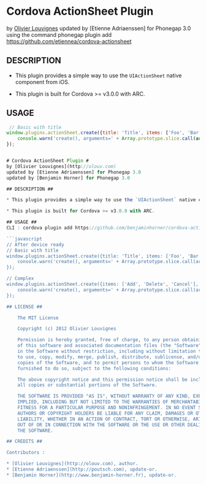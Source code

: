 # Cordova ActionSheet Plugin #
by [Olivier Louvignes](http://olouv.com)
updated by [Etienne Adriaenssen] for Phonegap 3.0 using the command phonegap plugin add https://github.com/etiennea/cordova-actionsheet

## DESCRIPTION ##

* This plugin provides a simple way to use the `UIActionSheet` native component from iOS.

* This plugin is built for Cordova >= v3.0.0 with ARC.

## USAGE ##
```javascript
 // Basic with title
window.plugins.actionSheet.create({title: 'Title', items: ['Foo', 'Bar']}, function(buttonValue, buttonIndex) {
    console.warn('create(), arguments=' + Array.prototype.slice.call(arguments).join(', '));
});


# Cordova ActionSheet Plugin #
by [Olivier Louvignes](http://olouv.com)
updated by [Etienne Adriaenssen] for Phonegap 3.0
updated by [Benjamin Horner] for Phonegap 3.0

## DESCRIPTION ##

* This plugin provides a simple way to use the `UIActionSheet` native component from iOS.

* This plugin is built for Cordova >= v3.0.0 with ARC.

## USAGE ##
CLI : cordova plugin add https://github.com/benjaminhorner/cordova-actionsheet.git

```javascript
// After device ready
// Basic with title
window.plugins.actionSheet.create({title: 'Title', items: ['Foo', 'Bar']}, function(buttonValue, buttonIndex) {
    console.warn('create(), arguments=' + Array.prototype.slice.call(arguments).join(', '));
});

// Complex
window.plugins.actionSheet.create({items: ['Add', 'Delete', 'Cancel'], destructiveButtonIndex: 1, cancelButtonIndex: 2}, function(buttonValue, buttonIndex) {
    console.warn('create(), arguments=' + Array.prototype.slice.call(arguments).join(', '));
});

## LICENSE ##

    The MIT License

    Copyright (c) 2012 Olivier Louvignes

    Permission is hereby granted, free of charge, to any person obtaining a copy
    of this software and associated documentation files (the "Software"), to deal
    in the Software without restriction, including without limitation the rights
    to use, copy, modify, merge, publish, distribute, sublicense, and/or sell
    copies of the Software, and to permit persons to whom the Software is
    furnished to do so, subject to the following conditions:

    The above copyright notice and this permission notice shall be included in
    all copies or substantial portions of the Software.

    THE SOFTWARE IS PROVIDED "AS IS", WITHOUT WARRANTY OF ANY KIND, EXPRESS OR
    IMPLIED, INCLUDING BUT NOT LIMITED TO THE WARRANTIES OF MERCHANTABILITY,
    FITNESS FOR A PARTICULAR PURPOSE AND NONINFRINGEMENT. IN NO EVENT SHALL THE
    AUTHORS OR COPYRIGHT HOLDERS BE LIABLE FOR ANY CLAIM, DAMAGES OR OTHER
    LIABILITY, WHETHER IN AN ACTION OF CONTRACT, TORT OR OTHERWISE, ARISING FROM,
    OUT OF OR IN CONNECTION WITH THE SOFTWARE OR THE USE OR OTHER DEALINGS IN
    THE SOFTWARE.

## CREDITS ##

Contributors :

* [Olivier Louvignes](http://olouv.com), author.
* [Etienne Adriaenssen](http://poutsch.com), update-or.
* [Benjamin Horner](http://www.benjamin-horner.fr), update-or.
